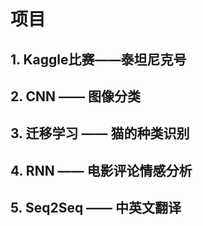 # 项目
## 1. Kaggle比赛——泰坦尼克号
## 2. CNN —— 图像分类
## 3. 迁移学习 —— 猫的种类识别
## 4. RNN —— 电影评论情感分析
## 5. Seq2Seq —— 中英文翻译
